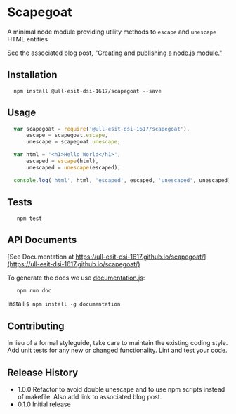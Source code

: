 Scapegoat
=========

A minimal node module providing utility methods to `escape` and `unescape` HTML entities

See the associated blog post, ["Creating and publishing a node.js module."](https://quickleft.com/blog/creating-and-publishing-a-node-js-module/)

## Installation

```shell
  npm install @ull-esit-dsi-1617/scapegoat --save
```

## Usage

```js
  var scapegoat = require('@ull-esit-dsi-1617/scapegoat'),
      escape = scapegoat.escape,
      unescape = scapegoat.unescape;

  var html = '<h1>Hello World</h1>',
      escaped = escape(html),
      unescaped = unescape(escaped);

  console.log('html', html, 'escaped', escaped, 'unescaped', unescaped);
```

## Tests

```shell
   npm test
```

## API Documents

[See Documentation at https://ull-esit-dsi-1617.github.io/scapegoat/](https://ull-esit-dsi-1617.github.io/scapegoat/)

To generate the docs we use [documentation.js](http://documentation.js.org/):

```shell
   npm run doc
```

Install `$ npm install -g documentation`


## Contributing

In lieu of a formal styleguide, take care to maintain the existing coding style.
Add unit tests for any new or changed functionality. Lint and test your code.

## Release History

* 1.0.0 Refactor to avoid double unescape and to use npm scripts instead
  of makefile.  Also add link to associated blog post.
* 0.1.0 Initial release
